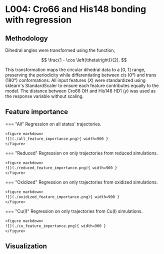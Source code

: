 # L004: Cro66 and His148 bonding with regression

## Methodology

Dihedral angles were transformed using the function,

$$
\frac{1 - \cos \left(\theta\right)}{2}.
$$

This transformation maps the circular dihedral data to a [0, 1] range, preserving the periodicity while differentiating between cis (0°) and trans (180°) conformations.
All input features ($X$) were standardized using sklearn's StandardScaler to ensure each feature contributes equally to the model.
The distance between Cro66 OH and His148 HD1 ($y$) was used as the response variable without scaling.

## Feature importance

=== "All"
    Regression on all states' trajectories.

    <figure markdown>
    ![](./all_feature_importance.png){ width=900 }
    </figure>

=== "Reduced"
    Regression on only trajectories from reduced simulations.

    <figure markdown>
    ![](./reduced_feature_importance.png){ width=900 }
    </figure>

=== "Oxidized"
    Regression on only trajectories from oxidized simulations.

    <figure markdown>
    ![](./oxidized_feature_importance.png){ width=900 }
    </figure>

=== "Cu(I)"
    Regression on only trajectories from Cu(I) simulations.

    <figure markdown>
    ![](./cu_feature_importance.png){ width=900 }
    </figure>

## Visualization

<div id="reduced-view" class="mol-container"></div>
<script>
document.addEventListener('DOMContentLoaded', (event) => {
    const viewer = molstar.Viewer.create('reduced-view', {
        layoutIsExpanded: false,
        layoutShowControls: false,
        layoutShowRemoteState: false,
        layoutShowSequence: true,
        layoutShowLog: false,
        layoutShowLeftPanel: false,
        viewportShowExpand: true,
        viewportShowSelectionMode: true,
        viewportShowAnimation: false,
        pdbProvider: 'rcsb',
    }).then(viewer => {
        // viewer.loadStructureFromUrl("/analysis/005-rogfp-glh-md/data/traj/frame_106403.pdb", "pdb");
        viewer.loadSnapshotFromUrl("/misc/002-molstar-states/reduced-example.molj", "molj");
    });
});
</script>
